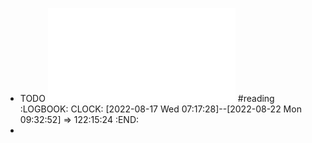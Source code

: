 - TODO ![高性能mysql第三版searchable.pdf](../assets/高性能mysql第三版searchable_1660691180086_0.pdf) #reading
  :LOGBOOK:
  CLOCK: [2022-08-17 Wed 07:17:28]--[2022-08-22 Mon 09:32:52] =>  122:15:24
  :END:
-